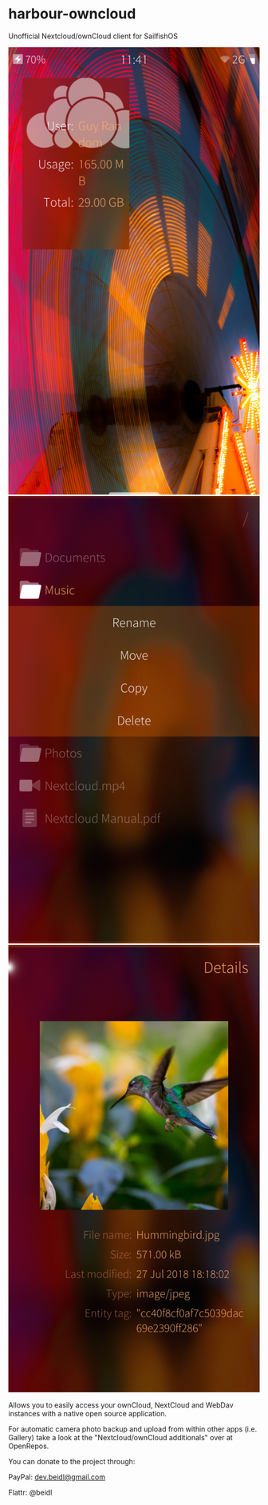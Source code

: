 # harbour-owncloud
Unofficial Nextcloud/ownCloud client for SailfishOS

![Login](/readme/cover.png) ![File browser](/readme/filebrowser.png) ![File details](/readme/filedetails.png)

Allows you to easily access your ownCloud, NextCloud and WebDav instances with a native open source application.

For automatic camera photo backup and upload from within other apps (i.e. Gallery) take a look at the "Nextcloud/ownCloud additionals" over at OpenRepos.

You can donate to the project through:

PayPal: dev.beidl@gmail.com

Flattr: @beidl
